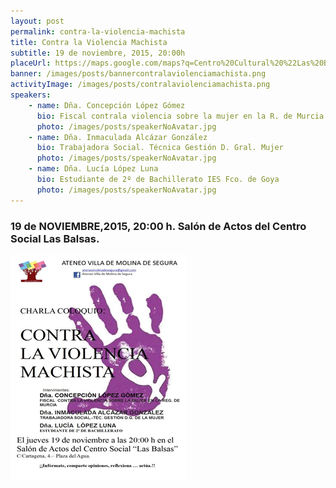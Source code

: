 ```yaml
---
layout: post
permalink: contra-la-violencia-machista
title: Contra la Violencia Machista
subtitle: 19 de noviembre, 2015, 20:00h
placeUrl: https://maps.google.com/maps?q=Centro%20Cultural%20%22Las%20Balsas%22&t=&z=13
banner: /images/posts/bannercontralaviolenciamachista.png
activityImage: /images/posts/contralaviolenciamachista.png
speakers: 
    - name: Dña. Concepción López Gómez
      bio: Fiscal contrala violencia sobre la mujer en la R. de Murcia  
      photo: /images/posts/speakerNoAvatar.jpg
    - name: Dña. Inmaculada Alcázar González
      bio: Trabajadora Social. Técnica Gestión D. Gral. Mujer  
      photo: /images/posts/speakerNoAvatar.jpg
    - name: Dña. Lucía López Luna
      bio: Estudiante de 2º de Bachillerato IES Fco. de Goya  
      photo: /images/posts/speakerNoAvatar.jpg
---
```



### 19 de NOVIEMBRE,2015, 20:00 h. Salón de Actos del Centro Social Las Balsas.

![cartel](/images/posts/contralaviolenciamachista.png)

